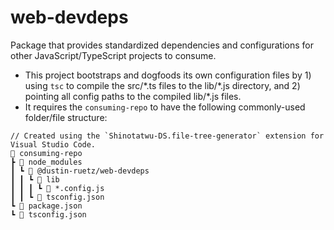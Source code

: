 # web-devdeps

Package that provides standardized dependencies and configurations for other JavaScript/TypeScript projects to consume.

- This project bootstraps and dogfoods its own configuration files by 1) using `tsc` to compile the src/\*.ts files to the lib/\*.js directory, and 2) pointing all config paths to the compiled lib/\*.js files.
- It requires the `consuming-repo` to have the following commonly-used folder/file structure:

```text
// Created using the `Shinotatwu-DS.file-tree-generator` extension for Visual Studio Code.
📂 consuming-repo
┣ 📂 node_modules
┃ ┗ 📂 @dustin-ruetz/web-devdeps
┃ ┃ ┗ 📂 lib
┃ ┃ ┃ ┗ 📄 *.config.js
┃ ┃ ┗ 📄 tsconfig.json
┗ 📄 package.json
┗ 📄 tsconfig.json
```
